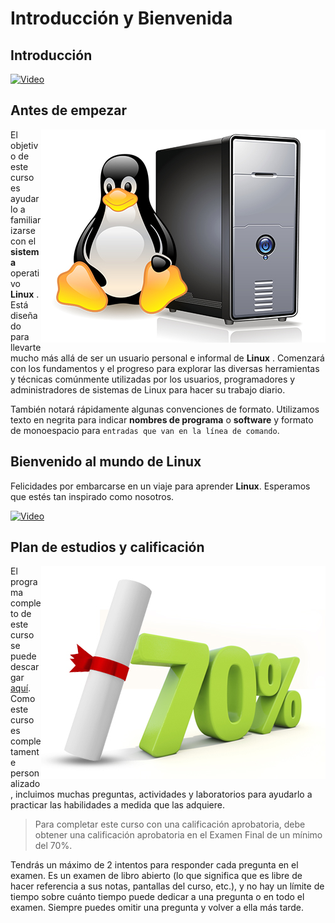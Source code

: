 # Introducción y Bienvenida

## Introducción

[![Video](http://img.youtube.com/vi/x8iKn4tsW1A/maxresdefault.jpg)](https://www.youtube.com/watch?v=x8iKn4tsW1A)

## Antes de empezar

<img style="float: right;" src="../images/LFS01_ch0_screen_02.jpg">

El objetivo de este curso es ayudarlo a familiarizarse con el **sistema** operativo **Linux** . Está diseñado para llevarte mucho más allá de ser un usuario personal e informal de **Linux** . Comenzará con los fundamentos y el progreso para explorar las diversas herramientas y técnicas comúnmente utilizadas por los usuarios, programadores y administradores de sistemas de Linux para hacer su trabajo diario.

También notará rápidamente algunas convenciones de formato. Utilizamos texto en negrita para indicar **nombres de programa** o **software**  y formato de monoespacio para `entradas que van en la línea de comando`. 

## Bienvenido al mundo de Linux

Felicidades por embarcarse en un viaje para aprender **Linux**. Esperamos que estés tan inspirado como nosotros.

[![Video](http://img.youtube.com/vi/miKeoVMiq2E/maxresdefault.jpg)](https://www.youtube.com/watch?v=miKeoVMiq2E)

## Plan de estudios y calificación

<img style="float: right;" src="../images/LFS01_ch0_screen_04.jpg">

El programa completo de este curso se puede descargar [aquí](). Como este curso es completamente personalizado, incluimos muchas preguntas, actividades y laboratorios para ayudarlo a practicar las habilidades a medida que las adquiere.

> Para completar este curso con una calificación aprobatoria, debe obtener una calificación aprobatoria en el Examen Final de un mínimo del 70%.

Tendrás un máximo de 2 intentos para responder cada pregunta en el examen. Es un examen de libro abierto (lo que significa que es libre de hacer referencia a sus notas, pantallas del curso, etc.), y no hay un límite de tiempo sobre cuánto tiempo puede dedicar a una pregunta o en todo el examen. Siempre puedes omitir una pregunta y volver a ella más tarde.
